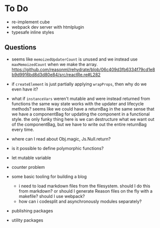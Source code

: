 # To Do

- re-implement cube
- webpack dev server with htmlplugin
- typesafe inline styles


## Questions

- seems like `memoizedUpdaterCount` is unused and we instead use `maxMemoizedCount` when we make the array. https://github.com/reasonml/rehydrate/blob/06c409d3fb6334f79cd1e8b9d9916bd8d3d80e84/src/reactRe.re#L282

- if `createElement` is just partially applying `wrapProps`, then why do we even have it?

- what if `instanceVars` weren't mutable and were instead returned from functions the same way state works with the updater and lifecycle methods? seems like we could have a returnBag in the same sense that we have a componentBag for updating the component in a functional style. the only funky thing here is we can destructure what we want out of the componentBag, but we have to write out the entire returnBag every time.

- where can I read about Obj.magic, Js.Null.return?

- is it possible to define polymorphic functions?

- let mutable variable

- counter problem

- some basic tooling for building a blog
  - i need to load markdown files from the filesystem. should I do this from markdown? or should I generate Reason files on the fly with a makefile? should I use webpack?
  - how can i codesplit and asynchronously modules separately?


- publishing packages
- utility packages
